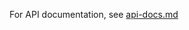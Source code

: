 For API documentation, see [api-docs.md](https://github.com/Nodeocrat/room-demo/blob/master/api-docs.md)
